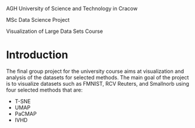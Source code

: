 AGH University of Science and Technology in Cracow

MSc Data Science Project

Visualization of Large Data Sets Course

# Introduction
The final group project for the university course aims at visualization and analysis of the datasets for selected methods. The main goal of the project is to visualize datasets such as FMNIST, RCV Reuters, and Smallnorb using four selected methods that are:
* T-SNE
* UMAP
* PaCMAP 
* IVHD
